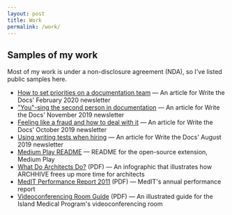 ```yaml
---
layout: post
title: Work
permalink: /work/
---
```


## Samples of my work

Most of my work is under a non-disclosure agreement (NDA), so I've listed public samples here.

* [How to set priorities on a documentation team](https://www.writethedocs.org/blog/newsletter-february-2020/) — An article for Write the Docs' February 2020 newsletter
* ["You"-sing the second person in documentation](http://www.writethedocs.org/blog/newsletter-november-2019/) — An article for Write the Docs' November 2019 newsletter
* [Feeling like a fraud and how to deal with it](http://www.writethedocs.org/blog/newsletter-october-2019/) — An article for Write the Docs' October 2019 newsletter
* [Using writing tests when hiring](http://www.writethedocs.org/blog/newsletter-august-2019/) — An article for Write the Docs' August 2019 newsletter
* [Medium Play README](https://github.com/krosa/medium-play/blob/master/README.md) — README for the open-source extension, Medium Play
* <a href="/assets/infographic_WhatDoArchitectsDo.pdf">What Do Architects Do?</a> (PDF) — An infographic that illustrates how ARCHHIVE frees up more time for architects
* <a href="/assets/MedIT_PerformanceReport2011.pdf">MedIT Performance Report 2011</a> (PDF) — MedIT's annual performance report
* <a href="/assets/cheatsheet_IslandMedicalProgram.pdf">Videoconferencing Room Guide</a> (PDF) — An illustrated guide for the Island Medical Program's videoconferencing room
